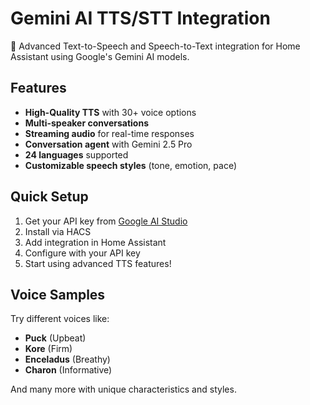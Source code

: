 # Gemini AI TTS/STT Integration

🎤 Advanced Text-to-Speech and Speech-to-Text integration for Home Assistant using Google's Gemini AI models.

## Features

- **High-Quality TTS** with 30+ voice options
- **Multi-speaker conversations** 
- **Streaming audio** for real-time responses
- **Conversation agent** with Gemini 2.5 Pro
- **24 languages** supported
- **Customizable speech styles** (tone, emotion, pace)

## Quick Setup

1. Get your API key from [Google AI Studio](https://ai.google.dev/)
2. Install via HACS
3. Add integration in Home Assistant
4. Configure with your API key
5. Start using advanced TTS features!

## Voice Samples

Try different voices like:
- **Puck** (Upbeat)  
- **Kore** (Firm)
- **Enceladus** (Breathy)
- **Charon** (Informative)

And many more with unique characteristics and styles.
